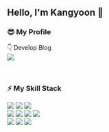 ## Hello, I'm Kangyoon 🥰
<!-- ![header](https://capsule-render.vercel.app/api?type=wave&color=auto&height=300&section=header&text=Kangyoon's Introduce&fontSize=40)

 -->
 
### 😎 My Profile
👇 Develop Blog  </br> 
[<img src="https://img.shields.io/badge/Velog-4FC08D?style=flat-square&logo=Velog&logoColor=white"/></a>](https://velog.io/@kxun_ii)

</br>

### ⚡ My Skill Stack
<img src="https://img.shields.io/badge/HTML5-E34F26?style=flat-square&logo=HTML5&logoColor=white"/></a>
<img src="https://img.shields.io/badge/CSS3-1572B6?style=flat-square&logo=CSS3&logoColor=white"/></a>
<img src="https://img.shields.io/badge/JavaScript-F7DF1E?style=flat-square&logo=JavaScript&logoColor=black"/></a>
</br>
<img src="https://img.shields.io/badge/Vue.js-4FC08D?style=flat-square&logo=Vue.js&logoColor=white"/></a>
<img src="https://img.shields.io/badge/Vuetify-1867C0?style=flat-square&logo=Vuetify&logoColor=white"/></a>
<img src="https://img.shields.io/badge/Vuex-4FC08D?style=flat-square&logo=Vuex&logoColor=white"/></a>
<img src="https://img.shields.io/badge/Axios-DA291C?style=flat-square&logo=Axios&logoColor=white"/></a>
</br>
<img src="https://img.shields.io/badge/React-61DAFB?style=flat-square&logo=React&logoColor=white"/></a>
<img src="https://img.shields.io/badge/Recoil-61DAFB?style=flat-square&logo=Recoil&logoColor=white"/></a>
<img src="https://img.shields.io/badge/TypeScript-3178C6?style=flat-square&logo=TypeScript&logoColor=white"/></a>

